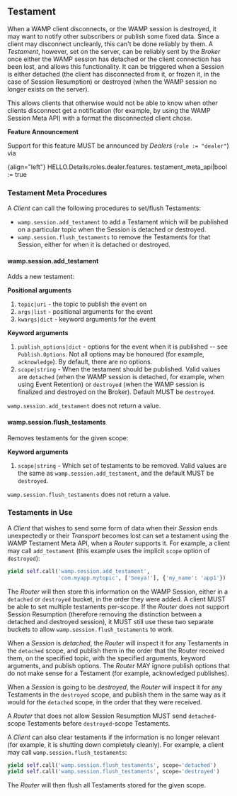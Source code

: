 ## Testament

When a WAMP client disconnects, or the WAMP session is destroyed, it may want to notify other subscribers or publish some fixed data.
Since a client may disconnect uncleanly, this can't be done reliably by them.
A *Testament*, however, set on the server, can be reliably sent by the *Broker* once either the WAMP session has detached or the client connection has been lost, and allows this functionality.
It can be triggered when a Session is either detached (the client has disconnected from it, or frozen it, in the case of Session Resumption) or destroyed (when the WAMP session no longer exists on the server).

This allows clients that otherwise would not be able to know when other clients disconnect get a notification (for example, by using the WAMP Session Meta API) with a format the disconnected client chose.

**Feature Announcement**

Support for this feature MUST be announced by *Dealers* (`role := "dealer"`) via

{align="left"}
        HELLO.Details.roles.dealer.features.
            testament_meta_api|bool := true

### Testament Meta Procedures

A *Client* can call the following procedures to set/flush Testaments:

* `wamp.session.add_testament` to add a Testament which will be published on a particular topic when the Session is detached or destroyed.
* `wamp.session.flush_testaments` to remove the Testaments for that Session, either for when it is detached or destroyed.

#### wamp.session.add_testament

Adds a new testament:

**Positional arguments**

1. `topic|uri` - the topic to publish the event on
2. `args|list` - positional arguments for the event
3. `kwargs|dict` - keyword arguments for the event

**Keyword arguments**

1. `publish_options|dict` - options for the event when it is published -- see `Publish.Options`. Not all options may be honoured (for example, `acknowledge`). By default, there are no options.
2. `scope|string` - When the testament should be published. Valid values are `detached` (when the WAMP session is detached, for example, when using Event Retention) or `destroyed` (when the WAMP session is finalized and destroyed on the Broker). Default MUST be `destroyed`.

`wamp.session.add_testament` does not return a value.

#### wamp.session.flush_testaments

Removes testaments for the given scope:

**Keyword arguments**

1. `scope|string` - Which set of testaments to be removed. Valid values are the same as `wamp.session.add_testament`, and the default MUST be `destroyed`.

`wamp.session.flush_testaments` does not return a value.

### Testaments in Use

A *Client* that wishes to send some form of data when their *Session* ends unexpectedly or their *Transport* becomes lost can set a testament using the WAMP Testament Meta API, when a *Router* supports it.
For example, a client may call `add_testament` (this example uses the implicit `scope` option of `destroyed`):

```python
yield self.call('wamp.session.add_testament',
                'com.myapp.mytopic', ['Seeya!'], {'my_name': 'app1'})
```

The *Router* will then store this information on the WAMP Session, either in a `detached` or `destroyed` bucket, in the order they were added.
A client MUST be able to set multiple testaments per-scope.
If the *Router* does not support Session Resumption (therefore removing the distinction between a detached and destroyed session), it MUST still use these two separate buckets to allow `wamp.session.flush_testaments` to work.

When a *Session* is *detached*, the *Router* will inspect it for any Testaments in the `detached` scope, and publish them in the order that the Router received them, on the specified topic, with the specified arguments, keyword arguments, and publish options.
The *Router* MAY ignore publish options that do not make sense for a Testament (for example, acknowledged publishes).

When a *Session* is going to be *destroyed*, the *Router* will inspect it for any Testaments in the `destroyed` scope, and publish them in the same way as it would for the `detached` scope, in the order that they were received.

A *Router* that does not allow Session Resumption MUST send `detached`-scope Testaments before `destroyed`-scope Testaments.

A *Client* can also clear testaments if the information is no longer relevant (for example, it is shutting down completely cleanly).
For example, a client may call `wamp.session.flush_testaments`:

```python
yield self.call('wamp.session.flush_testaments', scope='detached')
yield self.call('wamp.session.flush_testaments', scope='destroyed')
```

The *Router* will then flush all Testaments stored for the given scope.
